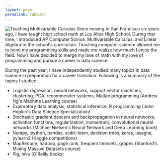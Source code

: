 ```yaml
---
layout: page
permalink: /about/
---
```

![Teaching Multivariable Calculus]({{site.url}}/images/TeachingMVC.jpg)
Since moving to San Francisco six years ago, I have taught high school math at Los Altos High School. During that time, I introduced AP Computer Scince, Multivariable Calculus, and Linear Algebra to the school's curriculum. Teaching computer science allowed me to hone my programming skills and made me realize how much I enjoy the field. Now I have decided to merge my love of math with my love of programming and pursue a career in data science.

During the past year, I have independently studied many topics in data science in preparation for a career transition. Following is a summary of the topics I studied.

* Logistic regression, neural networks, support vector machines, clustering, PCA, recommender systems, Matlab programming (Andrew Ng's Machine Learning course)
* Exploratory data analysis, statistical inference, R programming (John Hopkin's Data Science Specialization)
* Stochastic gradient descent and backpropagation in neural networks, activation functions, regularization, momentum, convolutional neural networks (Michael Nielsen's Neural Network and Deep Learning book)
* Numpy, ipython, pandas, scikit-learn, decision trees, keras, lasagne, pylearn2 (Kaggle competitions)
* MapReduce, hadoop, page rank, frequent itemsets, graphs (Stanford's Mining Massive Datasets course)
* Pig, hive (O'Reilly books)
